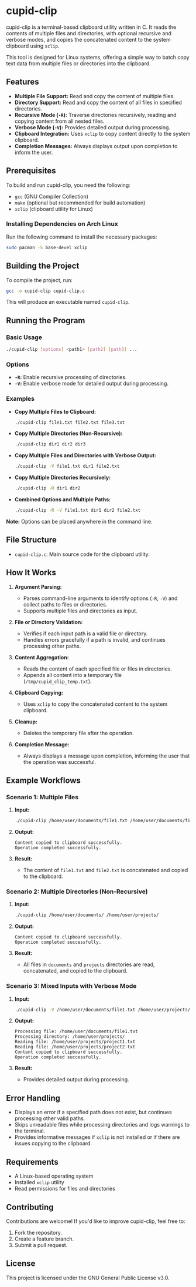 # cupid-clip

cupid-clip is a terminal-based clipboard utility written in C. It reads the contents of multiple files and directories, with optional recursive and verbose modes, and copies the concatenated content to the system clipboard using `xclip`.

This tool is designed for Linux systems, offering a simple way to batch copy text data from multiple files or directories into the clipboard.

## Features

- **Multiple File Support:** Read and copy the content of multiple files.
- **Directory Support:** Read and copy the content of all files in specified directories.
- **Recursive Mode (`-R`):** Traverse directories recursively, reading and copying content from all nested files.
- **Verbose Mode (`-V`):** Provides detailed output during processing.
- **Clipboard Integration:** Uses `xclip` to copy content directly to the system clipboard.
- **Completion Messages:** Always displays output upon completion to inform the user.

## Prerequisites

To build and run cupid-clip, you need the following:

- `gcc` (GNU Compiler Collection)
- `make` (optional but recommended for build automation)
- `xclip` (clipboard utility for Linux)

### Installing Dependencies on Arch Linux

Run the following command to install the necessary packages:

```bash
sudo pacman -S base-devel xclip
```

## Building the Project

To compile the project, run:

```bash
gcc -o cupid-clip cupid-clip.c
```

This will produce an executable named `cupid-clip`.

## Running the Program

### Basic Usage

```bash
./cupid-clip [options] <path1> [path2] [path3] ...
```

### Options

- **`-R`:** Enable recursive processing of directories.
- **`-V`:** Enable verbose mode for detailed output during processing.

### Examples

- **Copy Multiple Files to Clipboard:**

  ```bash
  ./cupid-clip file1.txt file2.txt file3.txt
  ```

- **Copy Multiple Directories (Non-Recursive):**

  ```bash
  ./cupid-clip dir1 dir2 dir3
  ```

- **Copy Multiple Files and Directories with Verbose Output:**

  ```bash
  ./cupid-clip -V file1.txt dir1 file2.txt
  ```

- **Copy Multiple Directories Recursively:**

  ```bash
  ./cupid-clip -R dir1 dir2
  ```

- **Combined Options and Multiple Paths:**

  ```bash
  ./cupid-clip -R -V file1.txt dir1 dir2 file2.txt
  ```

**Note:** Options can be placed anywhere in the command line.

## File Structure

- `cupid-clip.c`: Main source code for the clipboard utility.

## How It Works

1. **Argument Parsing:**

   - Parses command-line arguments to identify options (`-R`, `-V`) and collect paths to files or directories.
   - Supports multiple files and directories as input.

2. **File or Directory Validation:**

   - Verifies if each input path is a valid file or directory.
   - Handles errors gracefully if a path is invalid, and continues processing other paths.

3. **Content Aggregation:**

   - Reads the content of each specified file or files in directories.
   - Appends all content into a temporary file (`/tmp/cupid_clip_temp.txt`).

4. **Clipboard Copying:**

   - Uses `xclip` to copy the concatenated content to the system clipboard.

5. **Cleanup:**

   - Deletes the temporary file after the operation.

6. **Completion Message:**

   - Always displays a message upon completion, informing the user that the operation was successful.

## Example Workflows

### Scenario 1: Multiple Files

1. **Input:**

   ```bash
   ./cupid-clip /home/user/documents/file1.txt /home/user/documents/file2.txt
   ```

2. **Output:**

   ```
   Content copied to clipboard successfully.
   Operation completed successfully.
   ```

3. **Result:**

   - The content of `file1.txt` and `file2.txt` is concatenated and copied to the clipboard.

### Scenario 2: Multiple Directories (Non-Recursive)

1. **Input:**

   ```bash
   ./cupid-clip /home/user/documents/ /home/user/projects/
   ```

2. **Output:**

   ```
   Content copied to clipboard successfully.
   Operation completed successfully.
   ```

3. **Result:**

   - All files in `documents` and `projects` directories are read, concatenated, and copied to the clipboard.

### Scenario 3: Mixed Inputs with Verbose Mode

1. **Input:**

   ```bash
   ./cupid-clip -V /home/user/documents/file1.txt /home/user/projects/
   ```

2. **Output:**

   ```
   Processing file: /home/user/documents/file1.txt
   Processing directory: /home/user/projects/
   Reading file: /home/user/projects/project1.txt
   Reading file: /home/user/projects/project2.txt
   Content copied to clipboard successfully.
   Operation completed successfully.
   ```

3. **Result:**

   - Provides detailed output during processing.

## Error Handling

- Displays an error if a specified path does not exist, but continues processing other valid paths.
- Skips unreadable files while processing directories and logs warnings to the terminal.
- Provides informative messages if `xclip` is not installed or if there are issues copying to the clipboard.

## Requirements

- A Linux-based operating system
- Installed `xclip` utility
- Read permissions for files and directories

## Contributing

Contributions are welcome! If you'd like to improve cupid-clip, feel free to:

1. Fork the repository.
2. Create a feature branch.
3. Submit a pull request.

## License

This project is licensed under the GNU General Public License v3.0.
